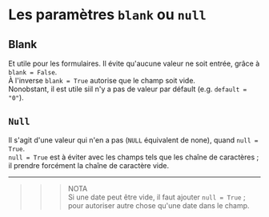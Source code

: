 # **Les paramètres `blank` ou `null`**
## **Blank**
Et utile pour les formulaires. Il évite qu'aucune valeur ne soit entrée, grâce à `blank = False`.  
À l'inverse `blank = True` autorise que le champ soit vide.  
Nonobstant, il est utile siil n'y a pas de valeur par défault (e.g. `default = "0"`).
## **`Null`**
Il s'agit d'une valeur qui n'en a pas (`NULL` équivalent de none), quand `null = True`.  
`null = True` est à éviter avec les champs tels que les chaîne de caractères ; il prendre forcément la chaîne de caractère vide.
___
>>> NOTA  
Si une date peut être vide, il faut ajouter `null = True` ; pour autoriser autre chose qu'une date dans le champ.